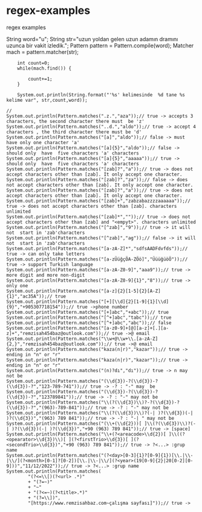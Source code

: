 # regex-examples
regex  examples

String word="u";
		String str="uzun yoldan gelen uzun adamın dramını uzunca bir vakit izledik.";
		Pattern pattern = Pattern.compile(word);
		Matcher mach = pattern.matcher(str);
		
		int count=0;
		while(mach.find()) {
			
			count+=1;
		}
		
		System.out.println(String.format("'%s' kelimesinde  %d tane %s kelime var", str,count,word));
	
	//
	System.out.println(Pattern.matches(".z.","aza"));// true -> accepts 3 characters, the second character there must  be 'z'
	System.out.println(Pattern.matches("..d.","aldo"));// true -> accept 4 characters , the third character there must be 'd'
	System.out.println(Pattern.matches("[a]","aldo"));// false -> must have only one character 'a'
	System.out.println(Pattern.matches("[a]{5}","aldo"));// false -> should only  have  five characters 'a' characters
	System.out.println(Pattern.matches("[a]{5}","aaaaa"));// true -> should only  have  five characters 'a' characters
	System.out.println(Pattern.matches("[zab]?","a"));// true -> does not accept characters other than [zab]. It only accept one character. 
	System.out.println(Pattern.matches("[zab]?","za"));// false -> does not accept characters other than [zab]. It only accept one character. 
	System.out.println(Pattern.matches("[zab]?","a"));// true -> does not accept characters other than [zab]. It only accept one character. 
	System.out.println(Pattern.matches("[zab]+","zabzabazzzzaaaaaa"));// true -> does not accept characters other than [zab]. characters unlimited
	System.out.println(Pattern.matches("[zab]*",""));// true -> does not accept characters other than [zab] and "<empyt>". characters unlimited
	System.out.println(Pattern.matches("[^zab]","9"));// true -> it will not  start in 'zab'characters
	System.out.println(Pattern.matches("[^zab]","ag"));// false -> it will not  start in 'zab'characters
	System.out.println(Pattern.matches("[a-zA-Z]*","sdfsAADFdvfds"));// true -> can only take letters
	System.out.println(Pattern.matches("[a-zÜüğçÖA-ZÖö]","ÜüüğüöÖ"));// true -> support Turkish language
	System.out.println(Pattern.matches("[a-zA-Z0-9]","aaa9"));// true -> more digit and more non-digit
	System.out.println(Pattern.matches("[a-zA-Z0-9]{1}","8"));// true -> only one 
	System.out.println(Pattern.matches("[a-z]{2}[1-5]{2}[A-Z]{1}","ac35A"));// true 
	System.out.println(Pattern.matches("[+][\\d]{2}[1-9]{1}[\\d]{9}","+905307718154"));// true ->phone number
	System.out.println(Pattern.matches("[+]abc","+abc"));// true 
	System.out.println(Pattern.matches("[^+]abc","tabc"));// true 
	System.out.println(Pattern.matches("[^+]abc","abc"));// false 
	System.out.println(Pattern.matches("[a-z0-9]+[@][a-z]+[.][a-z]+","remzisah454baz@outlook.com"));// true ->@ email
	System.out.println(Pattern.matches("\\w+@\\w+\\.[a-zA-Z]{2,}","remzisah454baz@outlook.com"));// true ->@ email
	System.out.println(Pattern.matches("kaza(n|r)","kazar"));// true -> ending in "n" or "r"
	System.out.println(Pattern.matches("kaza(n|r)","kazar"));// true -> ending in "n" or "r"
	System.out.println(Pattern.matches("(n)?dı","dı"));// true -> n may not be
	System.out.println(Pattern.matches("(\\d{3})-?(\\d{3})-?(\\d{3})-?","123-789-741"));// true -> -? : "-" may  be 
	System.out.println(Pattern.matches("(\\d{3})-?(\\d{3})-?(\\d{3})-?","123789841"));// true -> -? : "-" may not be 
	System.out.println(Pattern.matches("\\(?(\\d{3})\\)?-?(\\d{3})-?(\\d{3})-?","(963)-789-841"));// true -> -? : "-" may not be 
	System.out.println(Pattern.matches("\\(?(\\d{3})\\)?(-| )?(\\d{3})(-| )?(\\d{3})","(963) 789 841"));// true -> -? : "-| " may not be 
	System.out.println(Pattern.matches("(\\+(\\d{2}))[ ]\\(?(\\d{3})\\)?(-| )?(\\d{3})(-| )?(\\d{3})","+90 (963) 789 841"));// true -> [space]
	System.out.println(Pattern.matches("\\+(?<areacode>\\d{2})[ ]\\((?<opearator>\\d{3})\\)[ ](?<firstTrio>\\d{3})[ ](?<secondTrio>\\d{3})","+90 (963) 789 841"));// true -> ?<...> :grup name
	System.out.println(Pattern.matches("(?<day>[0-3]{1}?[0-9]{1})[\\.|\\-|\\/](?<month>[0-1]?[0-2])[\\.|\\-|\\/](?<year>(19[0-9]{2}|20[0-2][0-9]))","11/12/2022"));// true -> ?<...> :grup name
	System.out.println(Pattern.matches(
			"(?<=\\[)(?<url> .*)"
			+ "(?=~)"
			+ "~"
			+ "(?<=~)(?<title>.*)"
			+ "(?=\\])",
			"[https://www.remzisahbaz.com~çalışma sayfası]"));// true -> 

	
